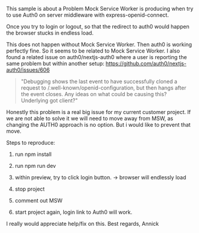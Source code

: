 This sample is about a Problem Mock Service Worker is producing when try to use Auth0 on server middleware with express-openid-connect.

Once you try to login or logout, so that the redirect to auth0 would happen the browser stucks in endless load.

This does not happen without Mock Service Worker. Then auth0 is working perfectly fine. So it seems to be related to Mock Service Worker. I also found a related issue on auth0/nextjs-auth0 where a user is reporting the same problem but within another setup: https://github.com/auth0/nextjs-auth0/issues/606

> "Debugging shows the last event to have successfully cloned a request to /.well-known/openid-configuration, but then hangs after the event closes. Any ideas on what could be causing this? Underlying got client?"

Honestly this problem is a real big issue for my current customer project. If we are not able to solve it we will need to move away from MSW, as changing the AUTH0 approach is no option. But i would like to prevent that move.

Steps to reproduce:

1. run npm install

2. run npm run dev

3. within preview, try to click login button. -> browser will endlessly load

4. stop project

5. comment out MSW

6. start project again, login link to Auth0 will work.

I really would appreciate help/fix on this.
Best regards, Annick
